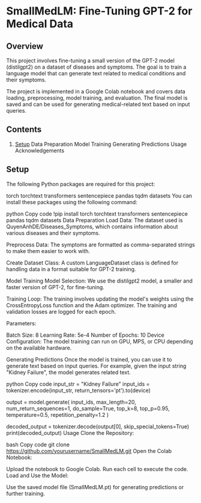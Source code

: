 # SmallMedLM: Fine-Tuning GPT-2 for Medical Data
## Overview
This project involves fine-tuning a small version of the GPT-2 model (distilgpt2) on a dataset of diseases and symptoms. The goal is to train a language model that can generate text related to medical conditions and their symptoms.

The project is implemented in a Google Colab notebook and covers data loading, preprocessing, model training, and evaluation. The final model is saved and can be used for generating medical-related text based on input queries.

## Contents
1. [Setup](#setup)
Data Preparation
Model Training
Generating Predictions
Usage
Acknowledgements

## Setup
The following Python packages are required for this project:

torch
torchtext
transformers
sentencepiece
pandas
tqdm
datasets
You can install these packages using the following command:

python
Copy code
!pip install torch torchtext transformers sentencepiece pandas tqdm datasets
Data Preparation
Load Data: The dataset used is QuyenAnhDE/Diseases_Symptoms, which contains information about various diseases and their symptoms.

Preprocess Data: The symptoms are formatted as comma-separated strings to make them easier to work with.

Create Dataset Class: A custom LanguageDataset class is defined for handling data in a format suitable for GPT-2 training.

Model Training
Model Selection: We use the distilgpt2 model, a smaller and faster version of GPT-2, for fine-tuning.

Training Loop: The training involves updating the model's weights using the CrossEntropyLoss function and the Adam optimizer. The training and validation losses are logged for each epoch.

Parameters:

Batch Size: 8
Learning Rate: 5e-4
Number of Epochs: 10
Device Configuration: The model training can run on GPU, MPS, or CPU depending on the available hardware.

Generating Predictions
Once the model is trained, you can use it to generate text based on input queries. For example, given the input string "Kidney Failure", the model generates related text.

python
Copy code
input_str = "Kidney Failure"
input_ids = tokenizer.encode(input_str, return_tensors='pt').to(device)

output = model.generate(
    input_ids,
    max_length=20,
    num_return_sequences=1,
    do_sample=True,
    top_k=8,
    top_p=0.95,
    temperature=0.5,
    repetition_penalty=1.2
)

decoded_output = tokenizer.decode(output[0], skip_special_tokens=True)
print(decoded_output)
Usage
Clone the Repository:

bash
Copy code
git clone https://github.com/yourusername/SmallMedLM.git
Open the Colab Notebook:

Upload the notebook to Google Colab.
Run each cell to execute the code.
Load and Use the Model:

Use the saved model file (SmallMedLM.pt) for generating predictions or further training.
